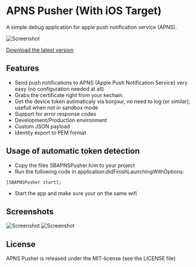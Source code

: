 # APNS Pusher (With iOS Target)
A simple debug application for apple push notification service (APNS).

![Screenshot](https://raw.github.com/wpsteak/APNS-Pusher/master/iOS%20APNS%20Pusher/ios%20pusher.png "iOS Screenshot")

[Download the latest version](https://github.com/blommegard/APNS-Pusher/releases "Download") 

## Features
* Send push notifications to APNS (Apple Push Notification Service) very easy (no configuration needed at all)
* Grabs the certificate right from your kechain
* Get the device token autimaticaly via bonjour, no need to log (or similar), usefull when not in sandbox mode
* Support for error response codes
* Development/Production environment
* Custom JSON payload
* Identity export to PEM format

## Usage of automatic token detection
* Copy the files SBAPNSPusher.h/m to your project
* Run the following code in application:didFinishLaunchingWithOptions:

```
[SBAPNSPusher start];
```

* Start the app and make sure your on the same wifi

## Screenshots
![Screenshot](https://github.com/blommegard/APNS-Pusher/raw/master/Screenshots/main.png "Main")
![Screenshot](https://github.com/blommegard/APNS-Pusher/raw/master/Screenshots/certificates.png "Certificates")


## License
APNS Pusher is released under the MIT-license (see the LICENSE file)
